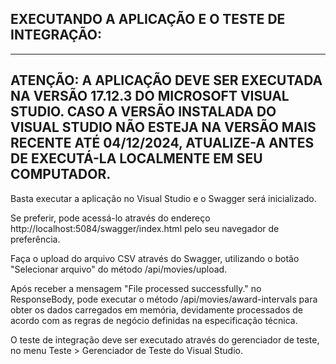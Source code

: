 ﻿## EXECUTANDO A APLICAÇÃO E O TESTE DE INTEGRAÇÃO:

--------------------------------------------------------------------------------------------
ATENÇÃO: A APLICAÇÃO DEVE SER EXECUTADA NA VERSÃO 17.12.3 DO MICROSOFT VISUAL STUDIO.
CASO A VERSÃO INSTALADA DO VISUAL STUDIO NÃO ESTEJA NA VERSÃO MAIS RECENTE ATÉ 04/12/2024,
ATUALIZE-A ANTES DE EXECUTÁ-LA LOCALMENTE EM SEU COMPUTADOR.
--------------------------------------------------------------------------------------------

Basta executar a aplicação no Visual Studio e o Swagger será inicializado.

Se preferir, pode acessá-lo através do endereço http://localhost:5084/swagger/index.html pelo seu navegador de preferência.

Faça o upload do arquivo CSV através do Swagger, utilizando o botão "Selecionar arquivo" do método /api/movies/upload.

Após receber a mensagem "File processed successfully." no ResponseBody, pode executar o método /api/movies/award-intervals
para obter os dados carregados em memória, devidamente processados de acordo com as regras de negócio definidas na especificação técnica.

O teste de integração deve ser executado através do gerenciador de teste, no menu Teste > Gerenciador de Teste do Visual Studio.
